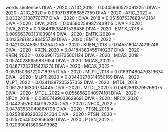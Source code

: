 words
sentences
DIVA - 2020 : ATIC_2018 = 0.03459605720912251
DIVA - 2020 : ATIC_2020 = 0.03971781986857359
DIVA - 2020 : ATIC_2022 = 0.033243138770777
DIVA - 2020 : DIVA_2018 = 0.051507537688442184
DIVA - 2020 : DIVA_2020 = 0.045902589872439115
DIVA - 2020 : DIVA_2022 = 0.038461538461538436
DIVA - 2020 : EMTK_2018 = 0.009663703131039814
DIVA - 2020 : EMTK_2020 = 0.013529184383455739
DIVA - 2020 : EMTK_2022 = 0.04213374565133354
DIVA - 2020 : KREN_2018 = 0.04551604174719748
DIVA - 2020 : KREN_2020 = 0.04184383455740237
DIVA - 2020 : KREN_2022 = 0.026961731735601124
DIVA - 2020 : MCAS_2018 = 0.05740239659837654
DIVA - 2020 : MCAS_2020 = 0.04677232315423274
DIVA - 2020 : MCAS_2022 = 0.053150367220718975
DIVA - 2020 : MLPT_2018 = 0.016911480479319674
DIVA - 2020 : MLPT_2020 = 0.03440278314650169
DIVA - 2020 : MLPT_2022 = 0.03411287205257052
DIVA - 2020 : MTDL_2018 = 0.06175106300734445
DIVA - 2020 : MTDL_2020 = 0.04628913799768075
DIVA - 2020 : MTDL_2022 = 0.0558562040974101
DIVA - 2020 : NFCX_2018 = 0.03807499033629691
DIVA - 2020 : NFCX_2020 = 0.044259760340162324
DIVA - 2020 : NFCX_2022 = 0.04783533049864708
DIVA - 2020 : PTSN_2018 = 0.025318902203324334
DIVA - 2020 : PTSN_2020 = 0.02570545032856586
DIVA - 2020 : PTSN_2022 = 0.020390413606493962
